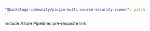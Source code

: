 ```yaml
---
'@backstage-community/plugin-multi-source-security-viewer': patch
---
```


Include Azure Pipelines pre-requisite link
